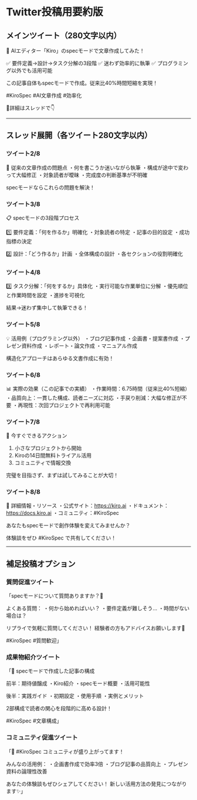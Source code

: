 # Twitter投稿用要約版

## メインツイート（280文字以内）

🚀 AIエディター「Kiro」のspecモードで文章作成してみた！

✅ 要件定義→設計→タスク分解の3段階
✅ 迷わず効率的に執筆
✅ プログラミング以外でも活用可能

この記事自体もspecモードで作成。従来比40%時間短縮を実現！

#KiroSpec #AI文章作成 #効率化

🧵詳細はスレッドで👇

---

## スレッド展開（各ツイート280文字以内）

### ツイート2/8
🤔 従来の文章作成の問題点
・何を書こうか迷いながら執筆
・構成が途中で変わって大幅修正
・対象読者が曖昧
・完成度の判断基準が不明確

specモードならこれらの問題を解決！

### ツイート3/8
📋 specモードの3段階プロセス

1️⃣ 要件定義：「何を作るか」明確化
・対象読者の特定
・記事の目的設定
・成功指標の決定

2️⃣ 設計：「どう作るか」計画
・全体構成の設計
・各セクションの役割明確化

### ツイート4/8
3️⃣ タスク分解：「何をするか」具体化
・実行可能な作業単位に分解
・優先順位と作業時間を設定
・進捗を可視化

結果→迷わず集中して執筆できる！

### ツイート5/8
💡 活用例（プログラミング以外）
・ブログ記事作成
・企画書・提案書作成
・プレゼン資料作成
・レポート・論文作成
・マニュアル作成

構造化アプローチはあらゆる文書作成に有効！

### ツイート6/8
📊 実際の効果（この記事での実績）
・作業時間：6.75時間（従来比40%短縮）
・品質向上：一貫した構成、読者ニーズに対応
・手戻り削減：大幅な修正が不要
・再現性：次回プロジェクトで再利用可能

### ツイート7/8
🎯 今すぐできるアクション
1. 小さなプロジェクトから開始
2. Kiroの14日間無料トライアル活用
3. コミュニティで情報交換

完璧を目指さず、まずは試してみることが大切！

### ツイート8/8
🔗 詳細情報・リソース
・公式サイト：https://kiro.ai
・ドキュメント：https://docs.kiro.ai
・コミュニティ：#KiroSpec

あなたもspecモードで創作体験を変えてみませんか？

体験談をぜひ #KiroSpec で共有してください！

---

## 補足投稿オプション

### 質問促進ツイート
「specモードについて質問ありますか？🤔

よくある質問：
・何から始めればいい？
・要件定義が難しそう...
・時間がない場合は？

リプライで気軽に質問してください！
経験者の方もアドバイスお願いします🙏

#KiroSpec #質問歓迎」

### 成果物紹介ツイート
「📝 specモードで作成した記事の構成

前半：期待値醸成
・Kiro紹介
・specモード概要
・活用可能性

後半：実践ガイド
・初期設定
・使用手順
・実例とメリット

2部構成で読者の関心を段階的に高める設計！

#KiroSpec #文章構成」

### コミュニティ促進ツイート
「🌟 #KiroSpec コミュニティが盛り上がってます！

みんなの活用例：
・企画書作成で効率3倍
・ブログ記事の品質向上
・プレゼン資料の論理性改善

あなたの体験談もぜひシェアしてください！
新しい活用方法の発見につながります✨」